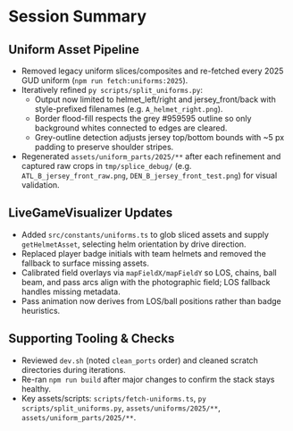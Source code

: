 # Session Summary

## Uniform Asset Pipeline
- Removed legacy uniform slices/composites and re-fetched every 2025 GUD uniform (`npm run fetch:uniforms:2025`).
- Iteratively refined `py scripts/split_uniforms.py`:
  - Output now limited to helmet_left/right and jersey_front/back with style-prefixed filenames (e.g. `A_helmet_right.png`).
  - Border flood-fill respects the grey #959595 outline so only background whites connected to edges are cleared.
  - Grey-outline detection adjusts jersey top/bottom bounds with ~5 px padding to preserve shoulder stripes.
- Regenerated `assets/uniform_parts/2025/**` after each refinement and captured raw crops in `tmp/splice_debug/` (e.g. `ATL_B_jersey_front_raw.png`, `DEN_B_jersey_front_test.png`) for visual validation.

## LiveGameVisualizer Updates
- Added `src/constants/uniforms.ts` to glob sliced assets and supply `getHelmetAsset`, selecting helm orientation by drive direction.
- Replaced player badge initials with team helmets and removed the fallback to surface missing assets.
- Calibrated field overlays via `mapFieldX/mapFieldY` so LOS, chains, ball beam, and pass arcs align with the photographic field; LOS fallback handles missing metadata.
- Pass animation now derives from LOS/ball positions rather than badge heuristics.

## Supporting Tooling & Checks
- Reviewed `dev.sh` (noted `clean_ports` order) and cleaned scratch directories during iterations.
- Re-ran `npm run build` after major changes to confirm the stack stays healthy.
- Key assets/scripts: `scripts/fetch-uniforms.ts`, `py scripts/split_uniforms.py`, `assets/uniforms/2025/**`, `assets/uniform_parts/2025/**`.
